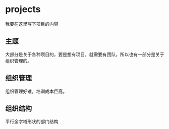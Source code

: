 # projects
我要在这里写下项目的内容

## 主题
大部分是关于各种项目的，要是想有项目，就需要有团队，所以也有一部分是关于组织管理的。
## 组织管理
组织管理好难，培训成本巨高。

## 组织结构
平行金字塔形状的部门结构